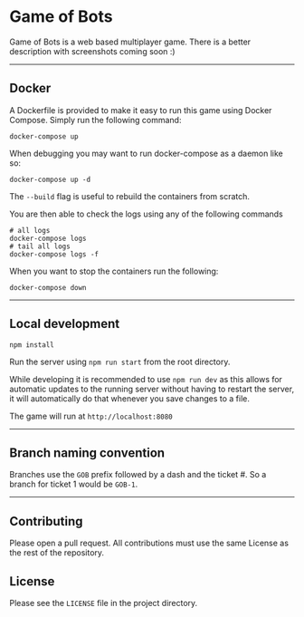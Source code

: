 # Game of Bots

Game of Bots is a web based multiplayer game. There is a better description with screenshots coming soon :)

---
## Docker

A Dockerfile is provided to make it easy to run this game using Docker Compose. Simply run the following command:

```
docker-compose up
```

When debugging you may want to run docker-compose as a daemon like so:

```
docker-compose up -d
```

The `--build` flag is useful to rebuild the containers from scratch.

You are then able to check the logs using any of the following commands

```
# all logs
docker-compose logs
# tail all logs
docker-compose logs -f
```

When you want to stop the containers run the following:

```
docker-compose down
```

---

## Local development

```
npm install 
```

Run the server using `npm run start` from the root directory.

While developing it is recommended to use `npm run dev` as this allows for automatic updates to the running server without having to restart the server, it will automatically do that whenever you save changes to a file.

The game will run at `http://localhost:8080` 

---

## Branch naming convention

Branches use the `GOB` prefix followed by a dash and the ticket #. So a branch for ticket 1 would be `GOB-1`.

---

## Contributing

Please open a pull request. All contributions must use the same License as the rest of the repository.

## License

Please see the `LICENSE` file in the project directory.
